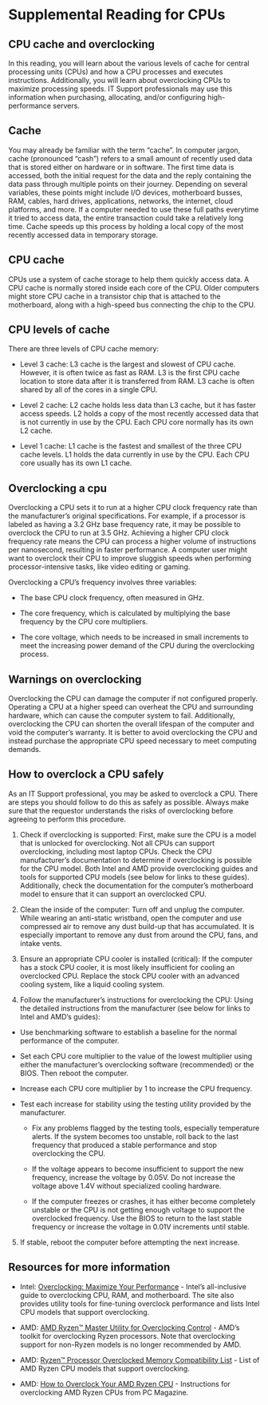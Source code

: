 # Supplemental Reading for CPUs

## CPU cache and overclocking

In this reading, you will learn about the various levels of cache for central processing units (CPUs) and how a CPU processes and executes instructions. Additionally, you will learn about overclocking CPUs to maximize processing speeds. IT Support professionals may use this information when purchasing, allocating, and/or configuring high-performance servers.  

## Cache

You may already be familiar with the term “cache”. In computer jargon, cache (pronounced “cash”) refers to a small amount of recently used data that is stored either on hardware or in software. The first time data is accessed, both the initial request for the data and the reply containing the data pass through multiple points on their journey. Depending on several variables, these points might include I/O devices, motherboard busses, RAM, cables, hard drives, applications, networks, the internet, cloud platforms, and more. If a computer needed to use these full paths everytime it tried to access data, the entire transaction could take a relatively long time. Cache speeds up this process by holding a local copy of the most recently accessed data in temporary storage.    

## CPU cache

CPUs use a system of cache storage to help them quickly access data. A CPU cache is normally stored inside each core of the CPU. Older computers might store CPU cache in a transistor chip that is attached to the motherboard, along with a high-speed bus connecting the chip to the CPU. 

## CPU levels of cache

There are three levels of CPU cache memory:

- Level 3 cache: L3 cache is the largest and slowest of CPU cache. However, it is often twice as fast as RAM. L3 is the first CPU cache location to store data after it is transferred from RAM. L3 cache is often shared by all of the cores in a single CPU. 

- Level 2 cache: L2 cache holds less data than L3 cache, but it has faster access speeds. L2 holds a copy of the most recently accessed data that is not currently in use by the CPU. Each CPU core normally has its own L2 cache.

- Level 1 cache: L1 cache is the fastest and smallest of the three CPU cache levels. L1 holds the data currently in use by the CPU. Each CPU core usually has its own L1 cache.

## Overclocking a cpu 

Overclocking a CPU sets it to run at a higher CPU clock frequency rate than the manufacturer’s original specifications. For example, if a processor is labeled as having a 3.2 GHz base frequency rate, it may be possible to overclock the CPU to run at 3.5 GHz. Achieving a higher CPU clock frequency rate means the CPU can process a higher volume of instructions per nanosecond, resulting in faster performance. A computer user might want to overclock their CPU to improve sluggish speeds when performing processor-intensive tasks, like video editing or gaming. 

Overclocking a CPU’s frequency involves three variables:

- The base CPU clock frequency, often measured in GHz.

- The core frequency, which is calculated by multiplying the base frequency by the CPU core multipliers. 

- The core voltage, which needs to be increased in small increments to meet the increasing power demand of the CPU during the overclocking process.

## Warnings on overclocking

Overclocking the CPU can damage the computer if not configured properly. Operating a CPU at a higher speed can overheat the CPU and surrounding hardware, which can cause the computer system to fail. Additionally, overclocking the CPU can shorten the overall lifespan of the computer and void the computer’s warranty. It is better to avoid overclocking the CPU and instead purchase the appropriate CPU speed necessary to meet computing demands.  

## How to overclock a CPU safely

As an IT Support professional, you may be asked to overclock a CPU. There are steps you should follow to do this as safely as possible. Always make sure that the requestor understands the risks of overclocking before agreeing to perform this procedure. 

1. Check if overclocking is supported: First, make sure the CPU is a model that is unlocked for overclocking. Not all CPUs can support overclocking, including most laptop CPUs. Check the CPU manufacturer’s documentation to determine if overclocking is possible for the CPU model. Both Intel and AMD provide overclocking guides and tools for supported CPU models (see below for links to these guides). Additionally, check the documentation for the computer’s motherboard model to ensure that it can support an overclocked CPU.

2. Clean the inside of the computer: Turn off and unplug the computer. While wearing an anti-static wristband, open the computer and use compressed air to remove any dust build-up that has accumulated. It is especially important to remove any dust from around the CPU, fans, and intake vents.

3. Ensure an appropriate CPU cooler is installed (critical): If the computer has a stock CPU cooler, it is most likely insufficient for cooling an overclocked CPU. Replace the stock CPU cooler with an advanced cooling system, like a liquid cooling system.

4. Follow the manufacturer’s instructions for overclocking the CPU: Using the detailed instructions from the manufacturer (see below for links to Intel and AMD’s guides): 

 - Use benchmarking software to establish a baseline for the normal performance of the computer.

 - Set each CPU core multiplier to the value of the lowest multiplier using either the manufacturer’s overclocking software (recommended) or the BIOS. Then reboot the computer. 

 - Increase each CPU core multiplier by 1 to increase the CPU frequency. 

 - Test each increase for stability using the testing utility provided by the manufacturer. 

    - Fix any problems flagged by the testing tools, especially temperature alerts. If the system becomes too unstable, roll back to the last frequency that produced a stable performance and stop overclocking the CPU.

    - If the voltage appears to become insufficient to support the new frequency, increase the voltage by 0.05V. Do not increase the voltage above 1.4V without specialized cooling hardware.

    - If the computer freezes or crashes, it has either become completely unstable or the CPU is not getting enough voltage to support the overclocked frequency. Use the BIOS to return to the last stable frequency or increase the voltage in 0.01V increments until stable.

5. If stable, reboot the computer before attempting the next increase. 

## Resources for more information

- Intel: [Overclocking: Maximize Your Performance](https://www.intel.com/content/www/us/en/gaming/overclocking-intel-processors.html) - Intel’s all-inclusive guide to overclocking CPU, RAM, and motherboard. The site also provides utility tools for fine-tuning overclock performance and lists Intel CPU models that support overclocking.

- AMD: [AMD Ryzen™ Master Utility for Overclocking Control](https://www.amd.com/en/technologies/ryzen-master) - AMD’s toolkit for overclocking Ryzen processors. Note that overclocking support for non-Ryzen models is no longer recommended by AMD.

- AMD: [Ryzen™ Processor Overclocked Memory Compatibility List](https://www.amd.com/en/processors/ryzen-compatible-memory) - List of AMD Ryzen CPU models that support overclocking.

- AMD: [How to Overclock Your AMD Ryzen CPU](https://www.pcmag.com/how-to/how-to-overclock-your-amd-ryzen-cpu) - Instructions for overclocking AMD Ryzen CPUs from PC Magazine.